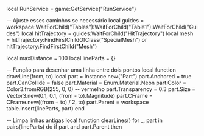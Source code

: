 local RunService = game:GetService("RunService")

-- Ajuste esses caminhos se necessário
local guides = workspace:WaitForChild("Tables"):WaitForChild("Table1"):WaitForChild("Guides")
local hitTrajectory = guides:WaitForChild("HitTrajectory")
local mesh = hitTrajectory:FindFirstChildOfClass("SpecialMesh") or hitTrajectory:FindFirstChild("Mesh")

local maxDistance = 100
local lineParts = {}

-- Função para desenhar uma linha entre dois pontos
local function drawLine(from, to)
	local part = Instance.new("Part")
	part.Anchored = true
	part.CanCollide = false
	part.Material = Enum.Material.Neon
	part.Color = Color3.fromRGB(255, 0, 0) -- vermelho
	part.Transparency = 0.3
	part.Size = Vector3.new(0.1, 0.1, (from - to).Magnitude)
	part.CFrame = CFrame.new((from + to) / 2, to)
	part.Parent = workspace
	table.insert(lineParts, part)
end

-- Limpa linhas antigas
local function clearLines()
	for _, part in pairs(lineParts) do
		if part and part.Parent then
